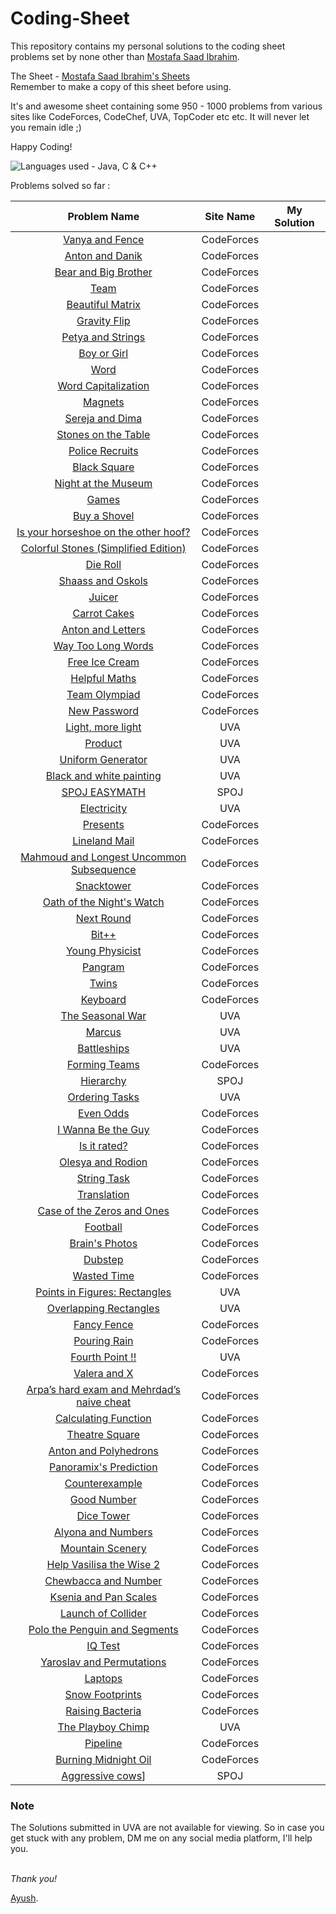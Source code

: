 # Coding-Sheet

This repository contains my personal solutions to the coding sheet problems set by none other than [Mostafa Saad Ibrahim](https://sites.google.com/site/mostafasibrahim/). 

The Sheet - [Mostafa Saad Ibrahim's Sheets](https://docs.google.com/spreadsheets/d/1iJZWP2nS_OB3kCTjq8L6TrJJ4o-5lhxDOyTaocSYc-k/edit?usp=sharing) <br />Remember to make a copy of this sheet before using.

It's and awesome sheet containing some 950 - 1000 problems from various sites like CodeForces, CodeChef, UVA, TopCoder etc etc.
It will never let you remain idle ;)

Happy Coding!

![Languages used - Java, C & C++](https://superfamilyprotector.com/blog/wp-content/uploads/2018/09/Programming-Languages.jpg)

Problems solved so far :

| Problem Name | Site Name | My Solution |
| :--: | :--: | :--: |
| [Vanya and Fence](http://codeforces.com/contest/677/problem/A) | CodeForces |
| [Anton and Danik](http://codeforces.com/contest/734/problem/A) | CodeForces |
| [Bear and Big Brother](http://codeforces.com/contest/791/problem/A) | CodeForces |
| [Team](http://codeforces.com/contest/231/problem/A) | CodeForces |
| [Beautiful Matrix](http://codeforces.com/contest/263/problem/A) | CodeForces |
| [Gravity Flip](http://codeforces.com/contest/405/problem/A) | CodeForces |
| [Petya and Strings](http://codeforces.com/contest/112/problem/A) | CodeForces |
| [Boy or Girl](http://codeforces.com/contest/236/problem/A) | CodeForces |
| [Word](http://codeforces.com/contest/59/problem/A) | CodeForces |
| [Word Capitalization](http://codeforces.com/contest/281/problem/A) | CodeForces |
| [Magnets](http://codeforces.com/contest/344/problem/A) | CodeForces |
| [Sereja and Dima](http://codeforces.com/contest/381/problem/A) | CodeForces |
| [Stones on the Table](http://codeforces.com/contest/266/problem/A) | CodeForces |
| [Police Recruits](http://codeforces.com/contest/427/problem/A) | CodeForces |
| [Black Square](http://codeforces.com/contest/431/problem/A) | CodeForces |
| [Night at the Museum](http://codeforces.com/contest/731/problem/A) | CodeForces |
| [Games](http://codeforces.com/contest/268/problem/A)	| CodeForces |
| [Buy a Shovel](http://codeforces.com/contest/732/problem/A) | CodeForces |
| [Is your horseshoe on the other hoof?](http://codeforces.com/contest/228/problem/A) | CodeForces |
| [Colorful Stones (Simplified Edition)](http://codeforces.com/contest/265/problem/A) | CodeForces |
| [Die Roll](http://codeforces.com/contest/9/problem/A) | CodeForces |
| [Shaass and Oskols](http://codeforces.com/contest/294/problem/A) | CodeForces |
| [Juicer](http://codeforces.com/contest/709/problem/A) | CodeForces |
| [Carrot Cakes](http://codeforces.com/contest/799/problem/A) | CodeForces |
| [Anton and Letters](http://codeforces.com/contest/443/problem/A) | CodeForces |
| [Way Too Long Words](http://codeforces.com/contest/71/problem/A) |CodeForces |
| [Free Ice Cream](http://codeforces.com/contest/686/problem/A) | CodeForces |
| [Helpful Maths](http://codeforces.com/contest/339/problem/A) | CodeForces |
| [Team Olympiad](http://codeforces.com/contest/490/problem/A) | CodeForces |
| [New Password](http://codeforces.com/contest/770/problem/A) | CodeForces |
| [Light, more light](https://uva.onlinejudge.org/index.php?option=com_onlinejudge&Itemid=8&page=show_problem&problem=1051) | UVA |
| [Product](https://uva.onlinejudge.org/index.php?option=com_onlinejudge&Itemid=8&page=show_problem&problem=1047) | UVA |
| [Uniform Generator](https://uva.onlinejudge.org/index.php?option=onlinejudge&page=show_problem&problem=349)	| UVA |
| [Black and white painting](https://uva.onlinejudge.org/index.php?option=onlinejudge&page=show_problem&problem=2172) | UVA |
| [SPOJ EASYMATH](https://www.spoj.com/problems/EASYMATH/) | SPOJ |
| [Electricity](https://uva.onlinejudge.org/index.php?option=onlinejudge&page=show_problem&problem=3300)	| UVA |	
| [Presents](http://codeforces.com/contest/136/problem/A) | CodeForces |
| [Lineland Mail](http://codeforces.com/contest/567/problem/A) | CodeForces |
| [Mahmoud and Longest Uncommon Subsequence](http://codeforces.com/contest/766/problem/A) | CodeForces |
| [Snacktower](http://codeforces.com/problemset/problem/767/A) | CodeForces |
| [Oath of the Night's Watch](http://codeforces.com/contest/768/problem/A) | CodeForces |
| [Next Round](http://codeforces.com/contest/158/problem/A) | CodeForces |
| [Bit++](http://codeforces.com/contest/282/problem/A) | CodeForces |
| [Young Physicist](http://codeforces.com/contest/69/problem/A) | CodeForces |
| [Pangram](http://codeforces.com/contest/520/problem/A) | CodeForces |
| [Twins](http://codeforces.com/contest/160/problem/A) | CodeForces |
| [Keyboard](http://codeforces.com/contest/474/problem/A) | CodeForces |	
| [The Seasonal War](https://uva.onlinejudge.org/index.php?option=onlinejudge&page=show_problem&problem=288) | UVA |
| [Marcus](https://uva.onlinejudge.org/index.php?option=onlinejudge&page=show_problem&problem=1393) | UVA |
| [Battleships](https://uva.onlinejudge.org/index.php?option=com_onlinejudge&Itemid=8&page=show_problem&problem=3104) | UVA |	
| [Forming Teams](http://codeforces.com/contest/216/problem/B) | CodeForces |
| [Hierarchy](http://www.spoj.com/problems/MAKETREE/)	 | SPOJ |
| [Ordering Tasks](https://uva.onlinejudge.org/index.php?option=onlinejudge&page=show_problem&problem=1246) | UVA |	
| [Even Odds](http://codeforces.com/contest/318/problem/A) | CodeForces |
| [I Wanna Be the Guy](http://codeforces.com/contest/469/problem/A) | CodeForces |
| [Is it rated?](http://codeforces.com/contest/807/problem/A) | CodeForces |
| [Olesya and Rodion](http://codeforces.com/contest/584/problem/A) | CodeForces |
| [String Task](http://codeforces.com/contest/118/problem/A) | CodeForces |
| [Translation](http://codeforces.com/contest/41/problem/A) | CodeForces |
| [Case of the Zeros and Ones](http://codeforces.com/contest/556/problem/A) | CodeForces |
| [Football](http://codeforces.com/contest/43/problem/A) | CodeForces |
| [Brain's Photos](http://codeforces.com/contest/707/problem/A) | CodeForces |
| [Dubstep](http://codeforces.com/contest/208/problem/A) | CodeForces |
| [Wasted Time](http://codeforces.com/contest/127/problem/A) | CodeForces |
| [Points in Figures: Rectangles](https://uva.onlinejudge.org/index.php?option=onlinejudge&page=show_problem&problem=417) | UVA |
| [Overlapping Rectangles](https://uva.onlinejudge.org/index.php?option=onlinejudge&page=show_problem&problem=401) | UVA |
| [Fancy Fence](http://codeforces.com/contest/270/problem/A) | CodeForces |
| [Pouring Rain](http://codeforces.com/contest/667/problem/A) | CodeForces |
| [Fourth Point !!](https://uva.onlinejudge.org/index.php?option=onlinejudge&page=show_problem&problem=1183) | UVA |	
| [Valera and X](http://codeforces.com/contest/404/problem/A) | CodeForces |
| [Arpa’s hard exam and Mehrdad’s naive cheat](http://codeforces.com/contest/742/problem/A) | CodeForces |
| [Calculating Function](http://codeforces.com/contest/486/problem/A) | CodeForces |
| [Theatre Square](http://codeforces.com/contest/1/problem/A) | CodeForces |
| [Anton and Polyhedrons](http://codeforces.com/contest/785/problem/A) | CodeForces |
| [Panoramix's Prediction](http://codeforces.com/contest/80/problem/A) | CodeForces |
| [Counterexample](http://codeforces.com/contest/483/problem/A) | CodeForces |
| [Good Number](http://codeforces.com/contest/365/problem/A) | CodeForces |
| [Dice Tower](http://codeforces.com/contest/225/problem/A) | CodeForces |
| [Alyona and Numbers](http://codeforces.com/contest/682/problem/A) | CodeForces |	
| [Mountain Scenery](http://codeforces.com/contest/218/problem/A) | CodeForces |
| [Help Vasilisa the Wise 2](http://codeforces.com/contest/143/problem/A) | CodeForces |
| [Chewbaсca and Number](http://codeforces.com/contest/514/problem/A) | CodeForces |
| [Ksenia and Pan Scales](http://codeforces.com/contest/382/problem/A) | CodeForces |
| [Launch of Collider](http://codeforces.com/contest/699/problem/A) | CodeForces |
| [Polo the Penguin and Segments](http://codeforces.com/contest/289/problem/A) | CodeForces |
| [IQ Test](http://codeforces.com/contest/287/problem/A) | CodeForces |
| [Yaroslav and Permutations](http://codeforces.com/contest/296/problem/A) | CodeForces |
| [Laptops](http://codeforces.com/contest/456/problem/A) | CodeForces |
| [Snow Footprints](http://codeforces.com/contest/298/problem/A) | CodeForces |
| [Raising Bacteria](http://codeforces.com/contest/579/problem/A) | CodeForces |	
| [The Playboy Chimp](https://uva.onlinejudge.org/index.php?option=com_onlinejudge&Itemid=8&page=show_problem&problem=1552) | UVA |
| [Pipeline](http://codeforces.com/contest/287/problem/B) | CodeForces |
| [Burning Midnight Oil](https://codeforces.com/contest/165/problem/B) | CodeForces |
| [Aggressive cows](http://www.spoj.com/problems/AGGRCOW/)] | SPOJ |

### Note 
The Solutions submitted in UVA are not available for viewing. So in case you get stuck with any problem, DM me on any social media platform, I'll help you.
<br />
<br />

*Thank you!*

[Ayush](https://github.com/DeathNaughT-GitHub).

